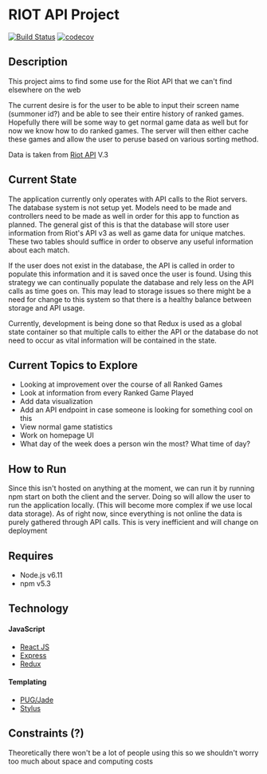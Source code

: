# RIOT API Project

[![Build Status](https://travis-ci.org/JuiMin/Riot-API-Data.svg?branch=master)](https://travis-ci.org/JuiMin/Riot-API-Data)
[![codecov](https://codecov.io/gh/JuiMin/Riot-API-Data/branch/master/graph/badge.svg)](https://codecov.io/gh/JuiMin/Riot-API-Data)


## Description
This project aims to find some use for the Riot API that we can't find elsewhere on the web

The current desire is for the user to be able to input their screen name (summoner id?) and be able to see their
entire history of ranked games. Hopefully there will be some way to get normal game data as well but for now we know
how to do ranked games. The server will then either cache these games and allow the user to peruse based on various sorting
method.

Data is taken from [Riot API](https://developer.riotgames.com/) V.3

## Current State
The application currently only operates with API calls to the Riot servers. The database system is not setup yet. Models need to be made and controllers need to be made as well in order for this app to function as planned. The general gist of this is that the database will store user information from Riot's API v3 as well as game data for unique matches. These two tables should suffice in order to observe any useful information about each match.

If the user does not exist in the database, the API is called in order to populate this information and it is saved once the user is found. Using this strategy we can continually populate the database and rely less on the API calls as time goes on.
This may lead to storage issues so there might be a need for change to this system so that there is a healthy balance between storage and API usage.

Currently, development is being done so that Redux is used as a global state container so that multiple calls to either the API or the database do not need to occur as vital information will be contained in the state.


## Current Topics to Explore
- Looking at improvement over the course of all Ranked Games
- Look at information from every Ranked Game Played
- Add data visualization
- Add an API endpoint in case someone is looking for something cool on this
- View normal game statistics
- Work on homepage UI
- What day of the week does a person win the most? What time of day?

## How to Run
Since this isn't hosted on anything at the moment, we can run it by running npm start on both
the client and the server. Doing so will allow the user to run the application locally. (This
will become more complex if we use local data storage). As of right now, since everything is not online
the data is purely gathered through API calls. This is very inefficient and will change on deployment

## Requires
- Node.js v6.11
- npm v5.3

## Technology
#### JavaScript
- [React JS](https://facebook.github.io/react/)
- [Express](https://expressjs.com/)
- [Redux](http://redux.js.org/)

#### Templating
- [PUG/Jade](https://pugjs.org/api/getting-started.html)
- [Stylus](http://stylus-lang.com/)


## Constraints (?)
Theoretically there won't be a lot of people using this so we shouldn't worry too much about space and computing costs
